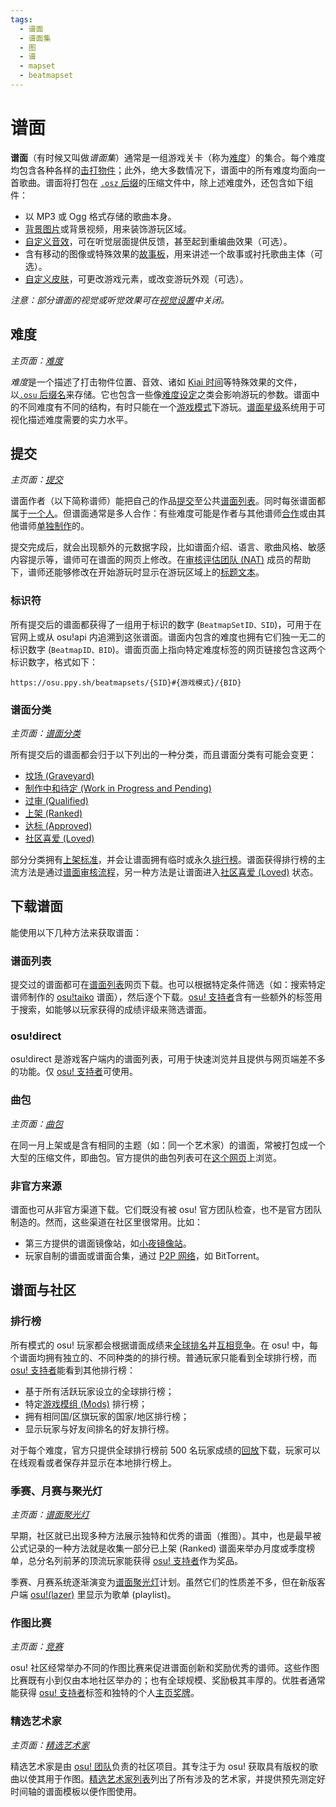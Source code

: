 ```yaml
---
tags:
  - 谱面
  - 谱面集
  - 图
  - 谱
  - mapset
  - beatmapset
---
```


# 谱面

**谱面**（有时候又叫做*谱面集*）通常是一组游戏关卡（称为[难度](#难度)）的集合。每个难度均包含各种各样的[击打物件](/wiki/Gameplay/Hit_object)；此外，绝大多数情况下，谱面中的所有难度均面向一首歌曲。谱面将打包在 [`.osz` 后缀](/wiki/Client/File_formats/osz_(file_format))的压缩文件中，除上述难度外，还包含如下组件：

- 以 MP3 或 Ogg 格式存储的歌曲本身。
- [背景图片](/wiki/Beatmap/Background)或背景视频，用来装饰游玩区域。
- [自定义音效](/wiki/Beatmapping/Hitsound)，可在听觉层面提供反馈，甚至起到重编曲效果（可选）。
- 含有移动的图像或特殊效果的[故事板](/wiki/Storyboard)，用来讲述一个故事或衬托歌曲主体（可选）。
- [自定义皮肤](/wiki/Skinning)，可更改游戏元素，或改变游玩外观（可选）。

*注意：部分谱面的视觉或听觉效果可在[视觉设置](/wiki/Client/Interface/Visual_settings)中关闭。*

## 难度

*主页面：[难度](/wiki/Beatmap/Difficulty)*

*难度*是一个描述了打击物件位置、音效、诸如 [Kiai 时间](/wiki/Gameplay/Kiai_time)等特殊效果的文件，以[`.osu` 后缀名](/wiki/Client/File_formats/osu_(file_format))来存储。它也包含一些像[难度设定](/wiki/Client/Beatmap_editor/Song_setup#谱面难度设定-(difficulty))之类会影响游玩的参数。谱面中的不同难度有不同的结构，有时只能在一个[游戏模式](/wiki/Game_mode)下游玩。[谱面星级](/wiki/Beatmap/Star_rating)系统用于可视化描述难度需要的实力水平。

## 提交

*主页面：[提交](/wiki/Beatmapping/Beatmap_submission)*

谱面作者（以下简称谱师）能把自己的作品[提交](/wiki/Beatmapping/Beatmap_submission)至公共[谱面列表](https://osu.ppy.sh/beatmapsets)。同时每张谱面都属于[一个人](/wiki/Beatmap/Beatmap_host)。但谱面通常是多人合作：有些难度可能是作者与其他谱师[合作](/wiki/Beatmap/Beatmap_collaborations)或由其他谱师[单独制作](/wiki/Beatmap/Guest_difficulty)的。

<!-- TODO: after https://github.com/ppy/osu-web/issues/5852 is resolved, this section will need an update -->

提交完成后，就会出现额外的元数据字段，比如谱面介绍、语言、歌曲风格、敏感内容提示等，谱师可在谱面的网页上修改。在[审核评估团队 (NAT)](/wiki/People/Nomination_Assessment_Team) 成员的帮助下，谱师还能够修改在开始游玩时显示在游玩区域上的[标题文本](/wiki/Beatmap/Title_text)。

### 标识符

所有提交后的谱面都获得了一组用于标识的数字 (`BeatmapSetID、SID`)，可用于在官网上或从 osu!api 内追溯到这张谱面。谱面内包含的难度也拥有它们独一无二的标识数字 (`BeatmapID、BID`)。谱面页面上指向特定难度标签的网页链接包含这两个标识数字，格式如下：

```
https://osu.ppy.sh/beatmapsets/{SID}#{游戏模式}/{BID}
```

### 谱面分类

*主页面：[谱面分类](Category)*

所有提交后的谱面都会归于以下列出的一种分类，而且谱面分类有可能会变更：

- [坟场 (Graveyard)](Category#graveyard)
- [制作中和待定 (Work in Progress and Pending)](Category#wip-and-pending)
- [过审 (Qualified)](Category#qualified)
- [上架 (Ranked)](Category#ranked)
- [达标 (Approved)](Category#approved)
- [社区喜爱 (Loved)](Category#loved)

部分分类拥有[上架标准](/wiki/Ranking_criteria)，并会让谱面拥有临时或永久[排行榜](#排行榜)。谱面获得排行榜的主流方法是通过[谱面审核流程](/wiki/Beatmap_ranking_procedure)，另一种方法是让谱面进入[社区喜爱 (Loved)](Category#loved) 状态。

## 下载谱面

能使用以下几种方法来获取谱面：

### 谱面列表

提交过的谱面都可在[谱面列表](https://osu.ppy.sh/beatmapsets)网页下载。也可以根据特定条件筛选（如：搜索特定谱师制作的 [osu!taiko](/wiki/Game_mode/osu!taiko) 谱面），然后逐个下载。[osu! 支持者](/wiki/osu!supporter)含有一些额外的标签用于搜索，如能够以玩家获得的成绩评级来筛选谱面。

### osu!direct

osu!direct 是游戏客户端内的谱面列表，可用于快速浏览并且提供与网页端差不多的功能。仅 [osu! 支持者](/wiki/osu!supporter)可使用。

### 曲包

*主页面：[曲包](Packs)*

在同一月上架或是含有相同的主题（如：同一个艺术家）的谱面，常被打包成一个大型的压缩文件，即曲包。官方提供的曲包列表可在[这个网页](https://osu.ppy.sh/beatmaps/packs)上浏览。

### 非官方来源

谱面也可从非官方渠道下载。它们既没有被 osu! 官方团队检查，也不是官方团队制造的。然而，这些渠道在社区里很常用。比如：

- 第三方提供的谱面镜像站，如[小夜镜像站](https://osu.sayobot.cn/home)。
- 玩家自制的谱面或谱面合集，通过 [P2P 网络](https://en.wikipedia.org/wiki/Peer-to-peer)，如 BitTorrent。

## 谱面与社区

### 排行榜

所有模式的 osu! 玩家都会根据谱面成绩来[全球排名](/wiki/Performance_points)并[互相竞争](/wiki/Ranking)。在 osu! 中，每个谱面均拥有独立的、不同种类的的排行榜。普通玩家只能看到全球排行榜，而 [osu! 支持者](/wiki/osu!supporter)能看到其他排行榜：

- 基于所有活跃玩家设立的全球排行榜；
- 特定[游戏模组 (Mods)](/wiki/Gameplay/Game_modifier) 排行榜；
- 拥有相同国/区旗玩家的国家/地区排行榜；
- 显示玩家与好友间排名的好友排行榜。

对于每个难度，官方只提供全球排行榜前 500 名玩家成绩的[回放](/wiki/Gameplay/Replay)下载，玩家可以在线观看或者保存并显示在本地排行榜上。

### 季赛、月赛与聚光灯

<!-- TODO: would be very cool to have a separate article for osu!lazer as well (issue #4686) -->

*主页面：[谱面聚光灯](/wiki/Beatmap_Spotlights)*

早期，社区就已出现多种方法展示独特和优秀的谱面（推图）。其中，也是最早被公式记录的一种方法就是收集一部分已上架 (Ranked) 谱面来举办月度或季度榜单，总分名列前茅的顶流玩家能获得 [osu! 支持者](/wiki/osu!supporter)作为奖品。

季赛、月赛系统逐渐演变为[谱面聚光灯](/wiki/Beatmap_Spotlights)计划。虽然它们的性质差不多，但在新版客户端 [osu!(lazer)](/wiki/Client/Release_stream/Lazer) 里显示为歌单 (playlist)。

### 作图比赛

*主页面：[竞赛](/wiki/Contests)*

osu! 社区经常举办不同的作图比赛来促进谱面创新和奖励优秀的谱师。这些作图比赛既有小到仅由本地社区举办的；也有全球规模、奖励极其丰厚的。优胜者通常能获得 [osu! 支持者](/wiki/osu!supporter)标签和独特的个人[主页奖牌](/wiki/Community/Profile_badge)。

### 精选艺术家

*主页面：[精选艺术家](/wiki/People/Featured_Artists)*

精选艺术家是由 [osu! 团队](/wiki/People/osu!_team)负责的社区项目。其专注于为 osu! 获取具有版权的歌曲以使其用于作图。[精选艺术家列表](https://osu.ppy.sh/beatmaps/artists)列出了所有涉及的艺术家，并提供预先测定好时间轴的谱面模板以便作图使用。
